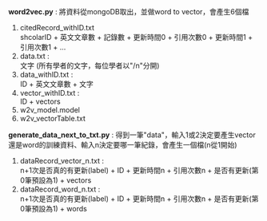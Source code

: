 **word2vec.py** : 將資料從mongoDB取出，並做word to vector，會產生6個檔<br>
1. citedRecord_withID.txt<br>
    shcolarID + 英文文章數 + 記錄數 + 更新時間0 + 引用次數0 + 更新時間1 + 引用次數1 + ...<br>
2.  data.txt :<br>
    文字 (所有學者的文字，每位學者以"/n"分開)<br>
3. data_withID.txt :<br>
    ID + 英文文章數 + 文字<br>
4. vector_withID.txt :<br>
    ID + vectors<br>
5. w2v_model.model<br>
6. w2v_vectorTable.txt<br>

**generate_data_next_to_txt.py** : 得到一筆"data"，輸入1或2決定要產生vector還是word的訓練資料、輸入n決定要哪一筆紀錄，會產生一個檔(n從1開始)<br>
1. dataRecord_vector_n.txt :<br>
    n+1次是否真的有更新(label) + ID + 更新時間n + 引用次數n + 是否有更新(第0筆預設為1) + vectors<br>
2. dataRecord_word_n.txt : <br>
    n+1次是否真的有更新(label) + ID + 更新時間n + 引用次數n + 是否有更新(第0筆預設為1) + words<br>
